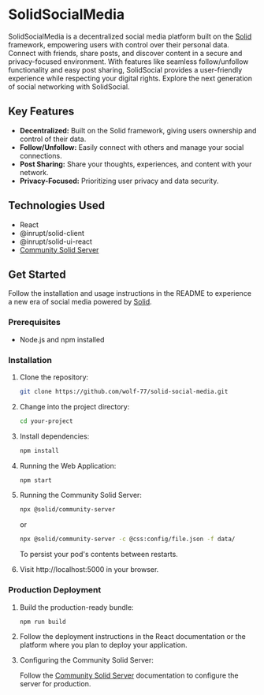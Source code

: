 # SolidSocialMedia

SolidSocialMedia is a decentralized social media platform built on the [Solid](https://solidproject.org/) framework, empowering users with control over their personal data. Connect with friends, share posts, and discover content in a secure and privacy-focused environment. With features like seamless follow/unfollow functionality and easy post sharing, SolidSocial provides a user-friendly experience while respecting your digital rights. Explore the next generation of social networking with SolidSocial.

## Key Features

- **Decentralized:** Built on the Solid framework, giving users ownership and control of their data.
- **Follow/Unfollow:** Easily connect with others and manage your social connections.
- **Post Sharing:** Share your thoughts, experiences, and content with your network.
- **Privacy-Focused:** Prioritizing user privacy and data security.

## Technologies Used

- React
- @inrupt/solid-client
- @inrupt/solid-ui-react
- [Community Solid Server](https://github.com/CommunitySolidServer/CommunitySolidServer/)

## Get Started

Follow the installation and usage instructions in the README to experience a new era of social media powered by [Solid](https://solidproject.org/).

### Prerequisites

- Node.js and npm installed

### Installation

1. Clone the repository:

   ```bash
   git clone https://github.com/wolf-77/solid-social-media.git
   ```
2. Change into the project directory:

   ```bash
   cd your-project
   ``` 
3. Install dependencies:

   ```bash
   npm install
   ```
4. Running the Web Application:
   
   ```bash
   npm start
   ```
5. Running the Community Solid Server:

   ```bash
   npx @solid/community-server
   ```
   or
   ```bash
   npx @solid/community-server -c @css:config/file.json -f data/
   ```
   To persist your pod's contents between restarts.

6. Visit http://localhost:5000 in your browser.

### Production Deployment
1. Build the production-ready bundle:
   ```bash
   npm run build
   ```

2. Follow the deployment instructions in the React documentation or the platform where you plan to deploy your application.

3. Configuring the Community Solid Server:

   Follow the [Community Solid Server](https://github.com/CommunitySolidServer/CommunitySolidServer/tree/main/documentation) documentation to configure the server for production.